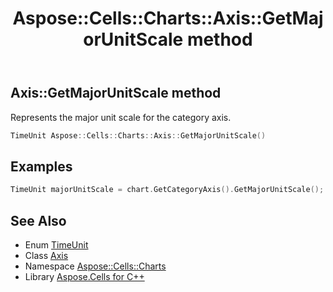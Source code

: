﻿---
title: Aspose::Cells::Charts::Axis::GetMajorUnitScale method
linktitle: GetMajorUnitScale
second_title: Aspose.Cells for C++ API Reference
description: 'Aspose::Cells::Charts::Axis::GetMajorUnitScale method. Represents the major unit scale for the category axis in C++.'
type: docs
weight: 5700
url: /cpp/aspose.cells.charts/axis/getmajorunitscale/
---
## Axis::GetMajorUnitScale method


Represents the major unit scale for the category axis.

```cpp
TimeUnit Aspose::Cells::Charts::Axis::GetMajorUnitScale()
```


## Examples


```cpp
TimeUnit majorUnitScale = chart.GetCategoryAxis().GetMajorUnitScale();
```

## See Also

* Enum [TimeUnit](../../timeunit/)
* Class [Axis](../)
* Namespace [Aspose::Cells::Charts](../../)
* Library [Aspose.Cells for C++](../../../)
